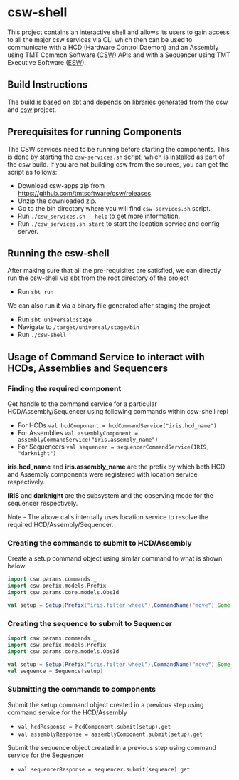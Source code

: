 # csw-shell

This project contains an interactive shell and allows its users to gain access to all the major csw services via CLI 
which then can be used to communicate with a HCD (Hardware Control Daemon) and an Assembly using 
TMT Common Software ([CSW](https://github.com/tmtsoftware/csw)) APIs and with a Sequencer using 
TMT Executive Software ([ESW](https://github.com/tmtsoftware/esw)). 

## Build Instructions

The build is based on sbt and depends on libraries generated from the 
[csw](https://github.com/tmtsoftware/csw) and [esw](https://github.com/tmtsoftware/esw) project.

## Prerequisites for running Components

The CSW services need to be running before starting the components. 
This is done by starting the `csw-services.sh` script, which is installed as part of the csw build.
If you are not building csw from the sources, you can get the script as follows:

 - Download csw-apps zip from https://github.com/tmtsoftware/csw/releases.
 - Unzip the downloaded zip.
 - Go to the bin directory where you will find `csw-services.sh` script.
 - Run `./csw_services.sh --help` to get more information.
 - Run `./csw_services.sh start` to start the location service and config server.

## Running the csw-shell

After making sure that all the pre-requisites are satisfied, we can directly run the csw-shell via sbt 
from the root directory of the project

 - Run `sbt run` 

We can also run it via a binary file generated after staging the project 
 - Run `sbt universal:stage`
 - Navigate to `/target/universal/stage/bin` 
 - Run `./csw-shell`

## Usage of Command Service to interact with HCDs, Assemblies and Sequencers 

### Finding the required component

Get handle to the command service for a particular HCD/Assembly/Sequencer using following commands within csw-shell repl
 - For HCDs
 `val hcdComponent = hcdCommandService("iris.hcd_name")`
 - For Assemblies
 `val assemblyComponent = assemblyCommandService("iris.assembly_name")`
 - For Sequencers
 `val sequencer = sequencerCommandService(IRIS, "darknight")`
 
**iris.hcd_name** and **iris.assembly_name** are the prefix by which both HCD and Assembly components were registered 
with location service respectively.

**IRIS** and **darknight** are the subsystem and the observing mode for the sequencer respectively.

Note - The above calls internally uses location service to resolve the required HCD/Assembly/Sequencer.

### Creating the commands to submit to HCD/Assembly

Create a setup command object using similar command to what is shown below

```scala
import csw.params.commands._
import csw.prefix.models.Prefix
import csw.params.core.models.ObsId

val setup = Setup(Prefix("iris.filter.wheel"),CommandName("move"),Some(ObsId("sample-obsId")))
```

### Creating the sequence to submit to Sequencer

```scala
import csw.params.commands._
import csw.prefix.models.Prefix
import csw.params.core.models.ObsId

val setup = Setup(Prefix("iris.filter.wheel"),CommandName("move"),Some(ObsId("sample-obsId")))
val sequence = Sequence(setup)
```

### Submitting the commands to components

Submit the setup command object created in a previous step using command service for the HCD/Assembly
 - `val hcdResponse = hcdComponent.submit(setup).get` 
 - `val assemblyResponse = assemblyComponent.submit(setup).get`
 
Submit the sequence object created in a previous step using command service for the Sequencer
 - `val sequencerResponse = sequencer.submit(sequence).get`